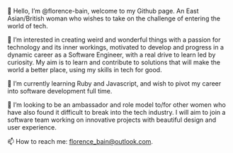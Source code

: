 

👋 Hello, I’m @florence-bain, welcome to my Github page. An East Asian/British woman who wishes to take on the challenge of entering the world of tech. 

👀 I’m interested in creating weird and wonderful things with a passion for technology and its inner workings, motivated to develop and progress in a dynamic career as a Software Engineer, with a real drive to learn led by curiosity. My aim is to learn and contribute to solutions that will make the world a better place, using my skills in tech for good.

🌱 I’m currently learning Ruby and Javascript, and wish to pivot my career into software development full time.

💞️ I’m looking to be an ambassador and role model to/for other women who have also found it difficult to break into the tech industry. I will aim to join a software team working on innovative projects with beautiful design and user experience.

📫 How to reach me: florence_bain@outlook.com.

